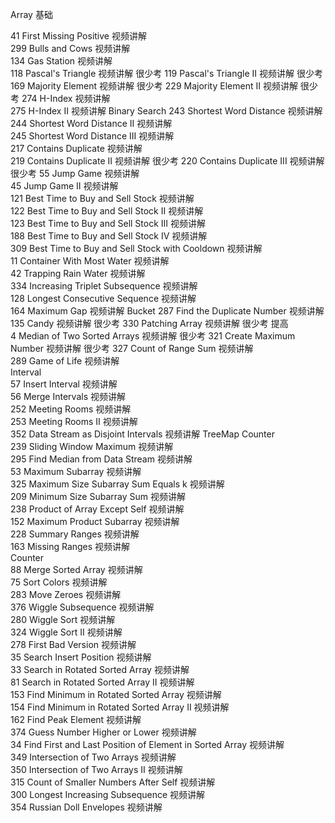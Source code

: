 <!--
 * @Author: Yuang Zhang 
 * @email: yuang.zhang.chn@gmail.com
 * @github: https://github.com/YvonZhang
 * @Description: 
 * @Date: 2021-01-29 17:58:47
 * @LastEditors: Yuang Zhang
 * @LastEditTime: 2021-01-30 18:11:47
 * @FilePath: /Leetcode/Array/Array.md
-->

Array
基础			
<!-- 27	Remove Element	视频讲解	 -->
<!-- 26	Remove Duplicates from Sorted Array	视频讲解	 -->
<!-- 80	Remove Duplicates from Sorted Array II	视频讲解	 -->
<!-- 277	Find the Celebrity	视频讲解	  -->
<!-- 189	Rotate Array	视频讲解	 -->
41	First Missing Positive	视频讲解	
299	Bulls and Cows	视频讲解	
134	Gas Station	视频讲解	
118	Pascal's Triangle	视频讲解	很少考
119	Pascal's Triangle II	视频讲解	很少考
169	Majority Element	视频讲解	很少考
229	Majority Element II	视频讲解	很少考
274	H-Index	视频讲解	
275	H-Index II	视频讲解	Binary Search
243	Shortest Word Distance	视频讲解	
244	Shortest Word Distance II	视频讲解	
245	Shortest Word Distance III	视频讲解	
217	Contains Duplicate	视频讲解	
219	Contains Duplicate II	视频讲解	很少考
220	Contains Duplicate III	视频讲解	很少考
55	Jump Game	视频讲解	
45	Jump Game II	视频讲解	
121	Best Time to Buy and Sell Stock	视频讲解	
122	Best Time to Buy and Sell Stock II	视频讲解	
123	Best Time to Buy and Sell Stock III	视频讲解	
188	Best Time to Buy and Sell Stock IV	视频讲解	
309	Best Time to Buy and Sell Stock with Cooldown	视频讲解	
11	Container With Most Water	视频讲解	
42	Trapping Rain Water	视频讲解	
334	Increasing Triplet Subsequence	视频讲解	
128	Longest Consecutive Sequence	视频讲解	
164	Maximum Gap	视频讲解	Bucket
287	Find the Duplicate Number	视频讲解	
135	Candy	视频讲解	很少考
330	Patching Array	视频讲解	很少考
提高			
4	Median of Two Sorted Arrays	视频讲解	很少考
321	Create Maximum Number	视频讲解	很少考
327	Count of Range Sum	视频讲解	
289	Game of Life	视频讲解	
Interval			
57	Insert Interval	视频讲解	
56	Merge Intervals	视频讲解	
252	Meeting Rooms	视频讲解	
253	Meeting Rooms II	视频讲解	
352	Data Stream as Disjoint Intervals	视频讲解	TreeMap
Counter			
239	Sliding Window Maximum	视频讲解	
295	Find Median from Data Stream	视频讲解	
53	Maximum Subarray	视频讲解	
325	Maximum Size Subarray Sum Equals k	视频讲解	
209	Minimum Size Subarray Sum	视频讲解	
238	Product of Array Except Self	视频讲解	
152	Maximum Product Subarray	视频讲解	
228	Summary Ranges	视频讲解	
163	Missing Ranges	视频讲解	
Counter			
88	Merge Sorted Array	视频讲解	
75	Sort Colors	视频讲解	
283	Move Zeroes	视频讲解	
376	Wiggle Subsequence	视频讲解	
280	Wiggle Sort	视频讲解	
324	Wiggle Sort II	视频讲解	
278	First Bad Version	视频讲解	
35	Search Insert Position	视频讲解	
33	Search in Rotated Sorted Array	视频讲解	
81	Search in Rotated Sorted Array II	视频讲解	
153	Find Minimum in Rotated Sorted Array	视频讲解	
154	Find Minimum in Rotated Sorted Array II	视频讲解	
162	Find Peak Element	视频讲解	
374	Guess Number Higher or Lower	视频讲解	
34	Find First and Last Position of Element in Sorted Array	视频讲解	
349	Intersection of Two Arrays	视频讲解	
350	Intersection of Two Arrays II	视频讲解	
315	Count of Smaller Numbers After Self	视频讲解	
300	Longest Increasing Subsequence	视频讲解	
354	Russian Doll Envelopes	视频讲解	






